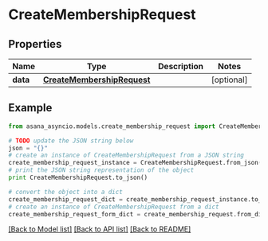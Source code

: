 # CreateMembershipRequest


## Properties

Name | Type | Description | Notes
------------ | ------------- | ------------- | -------------
**data** | [**CreateMembershipRequest**](CreateMembershipRequest.md) |  | [optional] 

## Example

```python
from asana_asyncio.models.create_membership_request import CreateMembershipRequest

# TODO update the JSON string below
json = "{}"
# create an instance of CreateMembershipRequest from a JSON string
create_membership_request_instance = CreateMembershipRequest.from_json(json)
# print the JSON string representation of the object
print CreateMembershipRequest.to_json()

# convert the object into a dict
create_membership_request_dict = create_membership_request_instance.to_dict()
# create an instance of CreateMembershipRequest from a dict
create_membership_request_form_dict = create_membership_request.from_dict(create_membership_request_dict)
```
[[Back to Model list]](../README.md#documentation-for-models) [[Back to API list]](../README.md#documentation-for-api-endpoints) [[Back to README]](../README.md)


